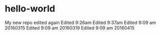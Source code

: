 # hello-world
My new repo edited again
Edited 9:26am
Edited 9:37am
Edited 9:09 am 20160315
Edited 9:09 am 20160319
Edited 9:09 am 20160415
